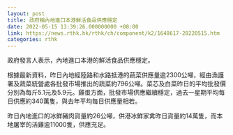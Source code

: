 ```yaml
---
layout: post
title: 政府稱內地進口本港鮮活食品供應穩定
date: 2022-05-15 13:39:26.000000000 +08:00
link: https://news.rthk.hk/rthk/ch/component/k2/1648617-20220515.htm
categories: rthk
---
```


政府發言人表示，內地進口本港的鮮活食品供應穩定。

根據最新資料，昨日內地經陸路和水路抵港的蔬菜供應量逾2300公噸，經由漁護署及蔬菜統營處各批發市場推出的蔬菜約796公噸。菜芯及白菜昨日的平均批發價分別為每斤5.1元及5.9元。雞蛋方面，批發市場供應繼續穩定，過去一星期平均每日供應約340萬隻，與去年平均每日供應量相若。

昨日內地進口的冰鮮豬肉貨量約26公噸，供港冰鮮家禽昨日貨量約14萬隻，而本地屠宰的活雞逾11000隻，供應充足。
